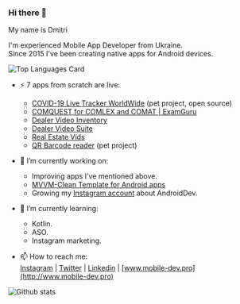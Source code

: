 ### Hi there 👋

My name is Dmitri  
  
I'm experienced Mobile App Developer from Ukraine.  
Since 2015 I've been creating native apps for Android devices.  

![Top Languages Card](https://github-readme-stats.vercel.app/api/top-langs/?username=dmitriy-chernysh&hide=JavaScript,CSS,Shell&layout=compact)


- ⚡ 7 apps from scratch are live:
    - [COVID-19 Live Tracker WorldWide](https://github.com/dmitriy-chernysh/covid-19-tracker-android) (pet project, open source)
    - [COMQUEST for COMLEX and COMAT | ExamGuru](https://play.google.com/store/apps/details?id=exam.comquest.test) 
    - [Dealer Video Inventory](https://play.google.com/store/apps/details?id=com.lesa.videoinventory.stream.new)
    - [Dealer Video Suite](https://play.google.com/store/apps/details?id=com.lesa.dealervideosuite)
    - [Real Estate Vids](https://play.google.com/store/apps/details?id=com.lesa.realestate)
    - [QR Barcode reader](https://play.google.com/store/apps/details?id=com.mobiledevpro.barcodescanner) (pet project)
  

- 🔭 I’m currently working on:
    - Improving apps I've mentioned above.
    - [MVVM-Clean Template for Android apps](https://github.com/mobiledevpro/Android-Kotlin-MVVM-Template)
    <!-- - A new one pet project - app to create mockups by adding a device frame to videos ([mockup example](https://www.instagram.com/p/CHsfEEXAV5J/)) -->
    - Growing my [Instagram account](https://www.instagram.com/mobiledevpro/) about AndroidDev.
    
- 🌱 I’m currently learning: 
   - Kotlin.
   - ASO.
   - Instagram marketing.  
    
- 📫 How to reach me:  
   [Instagram](https://www.instagram.com/mobiledevpro/) | 
   [Twitter](https://twitter.com/mobiledev_pro) | 
   [Linkedin](https://www.linkedin.com/in/dmitriychernysh/) | 
   [www.mobile-dev.pro](http://www.mobile-dev.pro)
    
![Github stats](https://github-readme-stats.vercel.app/api?username=dmitriy-chernysh&theme=default&show_icons=true&count_private=true) 

<!--
**dmitriy-chernysh/dmitriy-chernysh** is a ✨ _special_ ✨ repository because its `README.md` (this file) appears on your GitHub profile.

Here are some ideas to get you started:

- 🔭 I’m currently working on ...
- 🌱 I’m currently learning ...
- 👯 I’m looking to collaborate on ...
- 🤔 I’m looking for help with ...
- 💬 Ask me about ...
- 📫 How to reach me: ...
- 😄 Pronouns: ...
- ⚡ Fun fact: ...
-->

